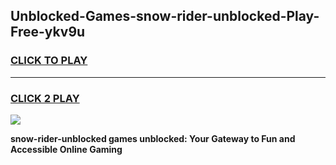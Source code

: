 
## Unblocked-Games-snow-rider-unblocked-Play-Free-ykv9u
<h3>
<a href="https://premium76.site?title=snow-rider-unblocked&ref=18A1">CLICK TO PLAY</a></h3>
<hr>

<h3>
<a href="https://premium76.site?title=snow-rider-unblocked&ref=18A1">CLICK 2 PLAY</a>
  
</h3>

<a href="https://premium76.site?title=snow-rider-unblocked&ref=18A1"><img src="https://clearcache.store/games.png"></a>


**snow-rider-unblocked games unblocked: Your Gateway to Fun and Accessible Online Gaming**
